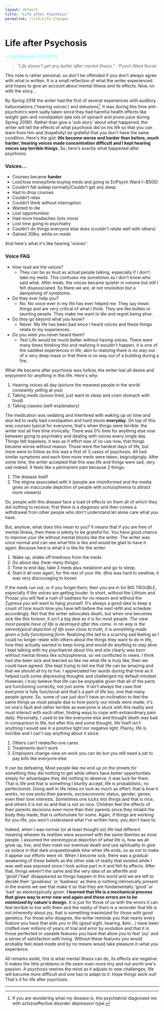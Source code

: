 ```yaml
---
layout: default
title: "Life after Psychosis"
permalink: /life/Life-Changes
---
```


# Life after Psychosis <i class="fas fa-tablets"></i>
<span style="color: #58FAF4"> ~ Last Revision: 02/08/20 <i class="fas fa-fire-alt"></i></span>

> *"Life doesn't get any better after mental illness."* - Pysch Ward Nurse

This note is rather personal, so don't be offended if you don't always agree with what is written. It is a small reflection of what the writer experienced and hopes to give an account about mental illness and its effects. Now, on with the story...

By Spring 2018 the writer had the first of several experiences with auditory hallucinations ('hearing voices') and delusions[^1]. It was during this time anti-psychotics were sadly taken since they had harmful health effects like weight gain and constipation (ate lots of spinach and prune juice during Spring 2018!). Rather than give a 'sob story' about what happened, the writer will tell the effects of what psychosis did on his life so that you can learn from him and (hopefully) be grateful that you don't have the same condition. Here's the gist: **life become worse and harder than before, much harder; hearing voices made concentration difficult and I kept hearing voices say terrible things.** So, here's exactly what happened after psychosis:

### Voices...

- Courses became **harder**
- Lost/lose money/time buying meds and going to Er/Psych Ward (~$500)
- Couldn’t fall asleep normally/Couldn’t get any sleep
- Had to drop courses
- Couldn’t relax
- Couldn’t think without interruption
- Wanted to die
- Lost opportunities
- Had more headaches (lots more)
- Lost time going to psychiatry
- Couldn’t do things everyone else does (couldn't relate well with others)
- Gained 30lbs. while on meds

And here's what it's like hearing 'voices':

### Voice FAQ

- How loud are the voices?
    - They can be as loud as actual people talking, especially if I don't take my meds. This confuses me sometimes as I don’t know who said what. After meds, the voices became quieter in volume but still I felt disassociated. So there we are, at not resolution but a dampening of symptoms.
- Do they ever help you?
    - No. No voice ever in my life has ever helped me. They say mean things and are very critical of what I think. They are like bullies or taunting people. They make me want to die and regret being alive.
- Do they go beyond what you know?
    - Never. My life has been bad since I heard voices and these things relate to my experiences.
- Do you wish you never heard them?
    - Yes! Life would be much better without having voices. There were many times thinking this and realizing it wouldn't happen, it is one of the saddest experiences in life, akin to realizing there is no way out of a very deep maze or that there is no way out of a building during a fire.


What life became after psychosis was hollow, the writer lost all desire and enjoyment for anything in this life. Here's why:

1. Hearing voices all day (picture the meanest people in the world constantly yelling at you)
2. Taking meds (soooo tired, just want to sleep and cram stomach with food)
3. Taking classes (self-explanatory)

The medication was sedating and interfered with waking up on time and also led to really bad constipation and hard stools **everyday**. On top of this was courses typical for everyone; that's when things were terrible: the writer lost all free time ironically. There was 0% time for anything else now between going to psychiatry and dealing with voices every single day. Things felt hopeless, it was as if effort was of no use now, that things became worse without reason. Those were the hardest days of life, but more were to follow as this was a first of 3 cases of psychosis. All had similar symptoms and each time more meds were taken, begrudgingly. After some time, the writer accepted that this was life and things were sad, very sad indeed. It feels like a permanent pain because 2 things:

1. The disease itself
2. The stigma associated with it (people are misinformed and the media gives an inaccurate depiction of people with schizophrenia to attract more viewers)

So, people with this disease face a load of effects on them all of which they did nothing to receive; first there is a diagnosis and then comes a withdrawal from other people who don't understand let alone care what you have.  

But, anyhow, what does this mean to you? It means that if you are free of mental illness, then there is plenty to be grateful for. You have good chance to improve your life without mental blocks like the writer. The writer was once normal and can see what this is like and would be glad to have it again. Because here is what it is like for the writer:

1. Wake up, shake off tiredness from the meds.
2. Go about day (hear many things).
3. Time to end day, take 3 meds plus melatonin and go to sleep.
4. Start it all over again, for the rest of your life. (this was hard to swallow, it was very discouraging to know)

If the meds run out, or if you forget them; then you are in for BIG TROUBLE, especially if the voices are getting louder. In short, without the Lithium and Prozac you will feel a rush of sadness for no reason and without the Zyprexa you will want to hang yourself. It's always a good idea to keep a count of how much time you have left before the next refill and schedule accordingly. Not that the writer advocates death, but when one becomes sick like this forever, it isn't a big deal as it is for most people. *The view most people have of life is destroyed after this came. In no way is the stereotypical depiction of life even close to truth, it is something made given a fully functioning form.* Realizing this led to a scarring sad feeling as I could no longer relate with others about the things they want to do in life, how they actually wanted to keep living and would do anything to stay alive. I kept talking with my psychiatrist about this and she clearly was born without mental illness like schizophrenia, so we conflicted in views. I think had she been sick and learned so like me what life is truly like, then we could have agreed. She kept trying to tell me that life can be amazing and that we should all try to live. I appreciated her words during that time as it helped curb some depressing thoughts and challenged my default mindset. However, I truly believe that life can be enjoyable given that all of the parts are functioning correctly, not just some. It isn't always the case that everyone is fully functional and that's a part of life too, one that many people ignore. So, some of use just don't have an inclination to feel the same things as most people due to how poorly our minds were made; it's no one's fault and rather terrible as everyone is stuck with this reality and must interact with each other, finding ways to cope with extraordinary pain daily. Personally, I used to be like everyone else and thought death was bad in comparison to life, but after this and some thought, life itself isn't anything I would see in a positive light nor negative light. Plainly, life is horrible and I can't say anything about it since:

1. Others can't relate/No one cares
2. Treatments don't work
3. Employers change view on work you can do but you still need a job to pay bills like everyone else.

It can be defeating. Most people like me end up on the streets for something they did nothing to get while others have better opportunities simply for advantages they did nothing to deserve, it was luck for them. That is life and that is something I bluntly accept, life is probabilistic, no perfectionist. Doing well in life relies on luck as much as effort; that is how it works, no one picks their parents, socioeconomic status, gender, genes, even their love interests. Sometimes one lucks into things and that is nice, and others it is not so and that is not so nice. Children feel the effects of their parents decisions even more than their parents since they inhabit the body they made, that is unfortunate for some. Again, if things are working for you life, you won't understand what I've written here; you don't have to.

Indeed, when I was normal (or at least thought so) life had different meaning wherein its realities were assumed with the same liberties as most people. I assumed the stereotypical depiction of what life is, how we all grow up, live, and then meet our eventual death and use spirituality to give us solace in that dark unquestionable time when life ends, so as not to make it appear our efforts were nil. When I become sick, there was a gradual weakening of these beliefs as the other side of reality that existed while I was well was exposed since I took active part in it and felt its effects. After that, things weren't the same and the very idea of an afterlife and 'good'/'bad' disappeared as things happen in this world and we are left to decide their 'goodness' or 'badness' as there is nothing intrinsically present in the events we see that make it so that they are fundamentally 'good' or 'bad' as stereotypically given. **I learned that life is a mechanical process that gives way to error now and again and these errors are to be minimized by nature's design.** It is just for those of us with the errors it can feel terrible to live with them and the reality of them is a reminder that life is not inherently about joy, that is something maximized for those with good genetics. For those who disagree, the writer reminds you that nearly every feature you have that aids you in life (good sight, hearing, &etc...) have been crafted over millions of years of trial and error by evolution and that it is those perfected or useable features you have that allow you to feel 'joy' and a sense of satisfaction with living. Without these features you would probably feel dead inside and by no means would take pleasure in what you experience.

All remarks aside, this is what mental illness can do, its effects are negative. It makes the little problems in life seem even more tiny and not worth one's passion. A psychosis rewires the mind as it adjusts to new challenges; life will become more difficult and one has to adapt to it. Hope things work out! That's it for life after psychosis.

---

[^1]: If you are wondering what my disease is, the psychiatrist diagnosed me with schizoaffective disorder depression type.  
